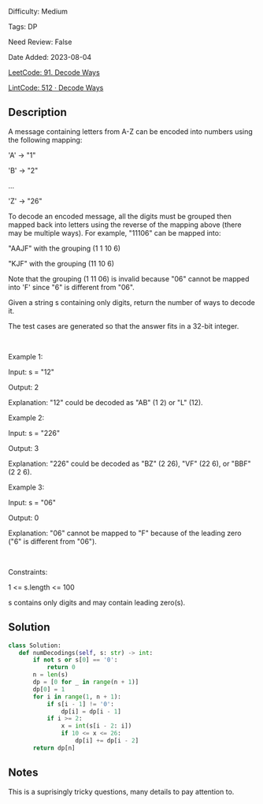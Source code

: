 Difficulty: Medium

Tags: DP

Need Review: False

Date Added: 2023-08-04

[LeetCode: 91. Decode Ways](https://leetcode.com/problems/decode-ways/)

[LintCode: 512 · Decode Ways](https://lintcode.com/problem/512 )

## Description 

A message containing letters from A-Z can be encoded into numbers using the following mapping:



'A' -> "1"

'B' -> "2"

...

'Z' -> "26"



To decode an encoded message, all the digits must be grouped then mapped back into letters using the reverse of the mapping above (there may be multiple ways). For example, "11106" can be mapped into:



"AAJF" with the grouping (1 1 10 6)

"KJF" with the grouping (11 10 6)



Note that the grouping (1 11 06) is invalid because "06" cannot be mapped into 'F' since "6" is different from "06".

Given a string s containing only digits, return the number of ways to decode it.

The test cases are generated so that the answer fits in a 32-bit integer.

 

Example 1:



Input: s = "12"

Output: 2

Explanation: "12" could be decoded as "AB" (1 2) or "L" (12).



Example 2:



Input: s = "226"

Output: 3

Explanation: "226" could be decoded as "BZ" (2 26), "VF" (22 6), or "BBF" (2 2 6).



Example 3:



Input: s = "06"

Output: 0

Explanation: "06" cannot be mapped to "F" because of the leading zero ("6" is different from "06").



 

Constraints:



1 <= s.length <= 100

s contains only digits and may contain leading zero(s).



## Solution 
 ```python 
class Solution:
    def numDecodings(self, s: str) -> int:
        if not s or s[0] == '0':
            return 0
        n = len(s)
        dp = [0 for _ in range(n + 1)]
        dp[0] = 1
        for i in range(1, n + 1):
            if s[i - 1] != '0':
                dp[i] = dp[i - 1]
            if i >= 2:
                x = int(s[i - 2: i])
                if 10 <= x <= 26:
                    dp[i] += dp[i - 2]
        return dp[n]
 ``` 
## Notes
This is a suprisingly tricky questions, many details to pay attention to.